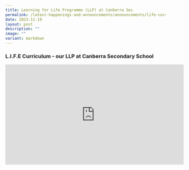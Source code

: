 ```yaml
---
title: Learning for Life Programme (LLP) at Canberra Sec
permalink: /latest-happenings-and-announcements/announcements/life-curriculum/
date: 2023-11-19
layout: post
description: ""
image: ""
variant: markdown
---
```

### L.I.F.E Curriculum - our LLP at Canberra Secondary School

<iframe allowfullscreen="" allow="accelerometer; autoplay; clipboard-write; encrypted-media; gyroscope; picture-in-picture; web-share" frameborder="0" title="YouTube video player" src="https://www.youtube.com/embed/0chnzIWhlj8?si=fvmEd9uhzxJSGZtc" height="315" width="560"></iframe>